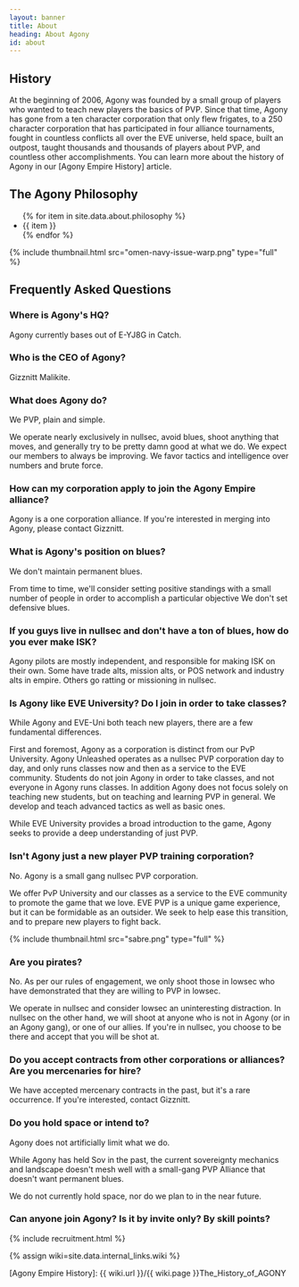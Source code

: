```yaml
---
layout: banner
title: About
heading: About Agony
id: about
---
```


## History

At the beginning of 2006, Agony was founded by a small group of players
who wanted to teach new players the basics of PVP.
Since that time, Agony has gone from a ten character corporation that only flew frigates,
to a 250 character corporation that has participated in four alliance tournaments,
fought in countless conflicts all over the EVE universe,
held space, built an outpost, taught thousands and thousands of players about PVP,
and countless other accomplishments.
You can learn more about the history of Agony in our [Agony Empire History] article.

## The Agony Philosophy

<ul>
{% for item in site.data.about.philosophy %}
  <li>{{ item }}</li>
{% endfor %}
</ul>

{% include thumbnail.html src="omen-navy-issue-warp.png" type="full" %}

## Frequently Asked Questions

### Where is Agony's HQ?

Agony currently bases out of E-YJ8G in Catch.

### Who is the CEO of Agony?

Gizznitt Malikite.

### What does Agony do?

We PVP, plain and simple.

We operate nearly exclusively in nullsec, avoid blues, shoot anything that moves,
and generally try to be pretty damn good at what we do.
We expect our members to always be improving.
We favor tactics and intelligence over numbers and brute force.

### How can my corporation apply to join the Agony Empire alliance?

Agony is a one corporation alliance.
If you're interested in merging into Agony, please contact Gizznitt.

### What is Agony's position on blues?

We don't maintain permanent blues.

From time to time, we'll consider setting positive standings with a small number of people
in order to accomplish a particular objective
We don't set defensive blues.

### If you guys live in nullsec and don't have a ton of blues, how do you ever make ISK?

Agony pilots are mostly independent, and responsible for making ISK on their own.
Some have trade alts, mission alts, or POS network and industry alts in empire.
Others go ratting or missioning in nullsec.

### Is Agony like EVE University? Do I join in order to take classes?

While Agony and EVE-Uni both teach new players,
there are a few fundamental differences.

First and foremost, Agony as a corporation is distinct from our PvP University.
Agony Unleashed operates as a nullsec PVP corporation day to day,
and only runs classes now and then as a service to the EVE community.
Students do not join Agony in order to take classes,
and not everyone in Agony runs classes.
In addition Agony does not focus solely on teaching new students,
but on teaching and learning PVP in general.
We develop and teach advanced tactics as well as basic ones.

While EVE University provides a broad introduction to the game,
Agony seeks to provide a deep understanding of just PVP.

### Isn't Agony just a new player PVP training corporation?

No.
Agony is a small gang nullsec PVP corporation.

We offer PvP University and our classes as a service to the EVE community
to promote the game that we love.
EVE PVP is a unique game experience, but it can be formidable as an outsider.
We seek to help ease this transition, and to prepare new players to fight back.

{% include thumbnail.html src="sabre.png" type="full" %}

### Are you pirates?

No.
As per our rules of engagement, we only shoot those in lowsec
who have demonstrated that they are willing to PVP in lowsec.

We operate in nullsec and consider lowsec an uninteresting distraction.
In nullsec on the other hand, we will shoot at anyone
who is not in Agony (or in an Agony gang), or one of our allies.
If you're in nullsec, you choose to be there and accept that you will be shot at.

### Do you accept contracts from other corporations or alliances? Are you mercenaries for hire?

We have accepted mercenary contracts in the past,
but it's a rare occurrence.
If you're interested, contact Gizznitt.

### Do you hold space or intend to?

Agony does not artificially limit what we do.

While Agony has held Sov in the past,
the current sovereignty mechanics and landscape doesn't mesh well
with a small-gang PVP Alliance that doesn't want permanent blues.

We do not currently hold space, nor do we plan to in the near future.

### Can anyone join Agony? Is it by invite only? By skill points?

<div>
  {% include recruitment.html %}
</div>

{% assign wiki=site.data.internal_links.wiki %}

[Agony Empire History]: {{ wiki.url }}/{{ wiki.page }}The_History_of_AGONY
